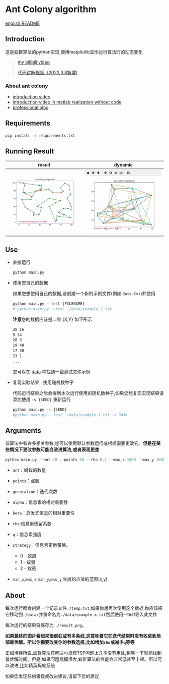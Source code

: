 # Ant Colony algorithm

[english README](README-en.md)

## Introduction

这是蚁群算法的python实现,使用matplotlib显示运行算法时的动态变化

> [my bilibili video](https://www.bilibili.com/video/BV19L4y1t7xY)
>
> [代码讲解视频（2022.3.8新增)](https://github.com/learner-lu/Ant-colony-algorithm/releases/download/v0.0.1/2022-03-07.19-46-59.mkv)

### About ant colony

- [introduction video](https://www.bilibili.com/video/BV17V411a7yf?from=search&seid=12790218810323775687)
- [introduction video in matlab realization without code](https://www.bilibili.com/video/BV1ZA411v7pC?from=search&seid=12790218810323775687)
- [professional blog](https://www.cnblogs.com/bokeyuancj/p/11798635.html)

## Requirements

```bash
pip install -r requirements.txt
```

## Running Result

|result|dynamic|
|:--:|:--:|
|![result](https://raw.githubusercontent.com/learner-lu/picbed/master/result.png)|![dynamic](https://raw.githubusercontent.com/learner-lu/picbed/master/asdqw.gif)|

## Use

- 直接运行

  ```python
  python main.py
  ```

- 使用您自己的数据

  如果您想使用自己的数据,请创建一个新的示例文件(例如 `data.txt`)并使用

  ```python
  python main.py --test {FILENAME}
  # python main.py --test ./data/example-1.txt
  ```

  **注意**您的数据应该是二维 {X,Y} 如下所示

   ```bash
   28 16
   5 34
   28 3
   19 48
   17 30
   23 1
   ...
   ```

   您可以在 [data](data) 中找到一些测试文件示例

- 复现实验结果 : 使用随机数种子

  代码运行结束之后会得到本次运行使用的随机数种子,如果您想复现实现结果请添加使用 `-s {SEED}` 重新运行

  ```bash
  python main.py -s {SEED}
  #python main.py --test ./data/example-1.txt -s 9438
  ```

## Arguments

该算法中有许多相关参数,您可以使用默认参数运行或根据需要更改它。**但是在某些情况下更改参数可能会改进算法,或者表现更差**

```python
python main.py --ant 20 --points 50 --rho 0.2 --max_x 1000 --max_y 1000
```

- `ant`：蚂蚁的数量
- `points`：点数
- `generation`：迭代次数
- `alpha`：信息素的相对重要性
- `beta`：启发式信息的相对重要性
- `rho`:信息素残留系数
- `q`：信息素强度
- `strategy`：信息素更新策略。

  - 0 - 蚁周
  - 1 - 蚁量
  - 2 - 蚁密

- `min_x`,`max_x`,`min_y`,`max_y` 生成的点值的范围(x,y)

## About

每次运行都会创建一个记录文件`./temp.txt`,如果你想再次使用这个数据,你应该把它移动到`./data/`并重命名为`./data/example-x.txt`然后使用--test导入此文件

每次运行的结果将保存为 `./result.png`。

**如果最终的图片看起来很疯狂或有多条线,这意味着它在迭代结束时没有收敛到局部最优解。所以你需要改变你的参数选择,比如增加`rho`或减少`q`等等**

正如[博客](https://www.cnblogs.com/bokeyuancj/p/11798635.html)所说,蚁群算法在解决小规模TSP问题上几乎没有用处,稍等一下就能找到最优解时间。但是,如果问题规模很大,蚁群算法的性能会非常低甚至卡顿。所以可以改进,比如精英蚂蚁系统

如果您发现任何错误或改进建议,请留下您的建议